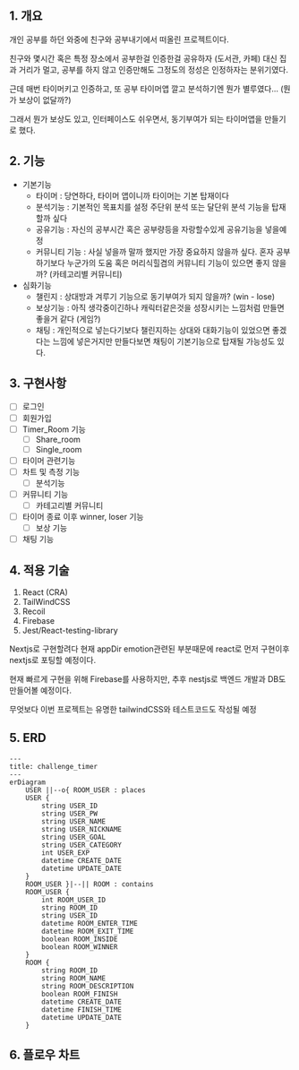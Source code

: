 ## 1. 개요

개인 공부를 하던 와중에 친구와 공부내기에서 떠올린 프로젝트이다.

친구와 몇시간 혹은 특정 장소에서 공부한걸 인증한걸 공유하자 (도서관, 카페) 대신 집과 거리가 멀고, 공부를 하지 않고 인증만해도 그정도의 정성은 인정하자는 분위기였다.

근데 매번 타이머키고 인증하고, 또 공부 타이머앱 깔고 분석하기엔 뭔가 별루였다… (뭔가 보상이 없달까?)

그래서 뭔가 보상도 있고, 인터페이스도 쉬우면서, 동기부여가 되는 타이머앱을 만들기로 했다.

## 2. 기능

- 기본기능
  - 타이머 : 당연하다, 타이머 앱이니까 타이머는 기본 탑재이다
  - 분석기능 : 기본적인 목표치를 설정 주단위 분석 또는 달단위 분석 기능을 탑재할까 싶다
  - 공유기능 : 자신의 공부시간 혹은 공부량등을 자랑할수있게 공유기능을 넣을예정
  - 커뮤니티 기능 : 사실 넣을까 말까 했지만 가장 중요하지 않을까 싶다. 혼자 공부하기보다 누군가의 도움 혹은 머리식힐겸의 커뮤니티 기능이 있으면 좋지 않을까? (카테고리별 커뮤니티)
- 심화기능
  - 챌린지 : 상대방과 겨루기 기능으로 동기부여가 되지 않을까? (win - lose)
  - 보상기능 : 아직 생각중이긴하나 캐릭터같은것을 성장시키는 느낌처럼 만들면 좋을거 같다 (게임?)
  - 채팅 : 개인적으로 넣는다기보다 챌린지하는 상대와 대화기능이 있었으면 좋겠다는 느낌에 넣은거지만 만들다보면 채팅이 기본기능으로 탑재될 가능성도 있다.

## 3. 구현사항

- [ ] 로그인
- [ ] 회원가입
- [ ] Timer_Room 기능
  - [ ] Share_room
  - [ ] Single_room
- [ ] 타이머 관련기능
- [ ] 차트 및 측정 기능
  - [ ] 분석기능
- [ ] 커뮤니티 기능
  - [ ] 카테고리별 커뮤니티
- [ ] 타이머 종료 이후 winner, loser 기능
  - [ ] 보상 기능
- [ ] 채팅 기능

## 4. 적용 기술

1. React (CRA)
2. TailWindCSS
3. Recoil
4. Firebase
5. Jest/React-testing-library

Nextjs로 구현할려다 현재 appDir emotion관련된 부분때문에 react로 먼저 구현이후 nextjs로 포팅할 예정이다.

현재 빠르게 구현을 위해 Firebase를 사용하지만, 추후 nestjs로 백엔드 개발과 DB도 만들어볼 예정이다.

무엇보다 이번 프로젝트는 유명한 tailwindCSS와 테스트코드도 작성될 예정

## 5. ERD

```mermaid
---
title: challenge_timer
---
erDiagram
    USER ||--o{ ROOM_USER : places
    USER {
        string USER_ID
        string USER_PW
        string USER_NAME
        string USER_NICKNAME
        string USER_GOAL
        string USER_CATEGORY
        int USER_EXP
        datetime CREATE_DATE
        datetime UPDATE_DATE
    }
    ROOM_USER }|--|| ROOM : contains
    ROOM_USER {
        int ROOM_USER_ID
        string ROOM_ID
        string USER_ID
        datetime ROOM_ENTER_TIME
        datetime ROOM_EXIT_TIME
        boolean ROOM_INSIDE
        boolean ROOM_WINNER
    }
    ROOM {
        string ROOM_ID
        string ROOM_NAME
        string ROOM_DESCRIPTION
        boolean ROOM_FINISH
        datetime CREATE_DATE
        datetime FINISH_TIME
        datetime UPDATE_DATE
    }

```

## 6. 플로우 차트
